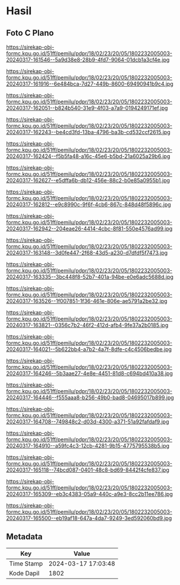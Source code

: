 # Hasil

## Foto C Plano

https://sirekap-obj-formc.kpu.go.id/51ff/pemilu/pdpr/18/02/23/20/05/1802232005003-20240317-161546--5a9d38e8-28b9-4fd7-9064-01dcb1a3cf4e.jpg

https://sirekap-obj-formc.kpu.go.id/51ff/pemilu/pdpr/18/02/23/20/05/1802232005003-20240317-161916--6e484bca-7d27-449b-8600-69490941b9c4.jpg

https://sirekap-obj-formc.kpu.go.id/51ff/pemilu/pdpr/18/02/23/20/05/1802232005003-20240317-162051--b824b540-31e9-4f03-a7a9-0194249171ef.jpg

https://sirekap-obj-formc.kpu.go.id/51ff/pemilu/pdpr/18/02/23/20/05/1802232005003-20240317-162243--be4cd3fd-13ba-4796-ba3b-cd532ccf2615.jpg

https://sirekap-obj-formc.kpu.go.id/51ff/pemilu/pdpr/18/02/23/20/05/1802232005003-20240317-162424--f5b5fa48-a16c-45e6-b5bd-21a6025a29b6.jpg

https://sirekap-obj-formc.kpu.go.id/51ff/pemilu/pdpr/18/02/23/20/05/1802232005003-20240317-162627--e5dffa6b-db12-456e-88c2-b0e85a0955b1.jpg

https://sirekap-obj-formc.kpu.go.id/51ff/pemilu/pdpr/18/02/23/20/05/1802232005003-20240317-162812--e9c8990c-9f6f-4cb6-867c-848d48f5896c.jpg

https://sirekap-obj-formc.kpu.go.id/51ff/pemilu/pdpr/18/02/23/20/05/1802232005003-20240317-162942--204eae26-4414-4cbc-8f81-550e4576ad99.jpg

https://sirekap-obj-formc.kpu.go.id/51ff/pemilu/pdpr/18/02/23/20/05/1802232005003-20240317-163148--3d0fe447-2f68-43d5-a230-d7dfdf5f7473.jpg

https://sirekap-obj-formc.kpu.go.id/51ff/pemilu/pdpr/18/02/23/20/05/1802232005003-20240317-163335--3bc448f8-52b7-401a-94be-e0e6adc5688d.jpg

https://sirekap-obj-formc.kpu.go.id/51ff/pemilu/pdpr/18/02/23/20/05/1802232005003-20240317-163526--1f007851-1f36-461e-806e-ae5791a2be32.jpg

https://sirekap-obj-formc.kpu.go.id/51ff/pemilu/pdpr/18/02/23/20/05/1802232005003-20240317-163821--0356c7b2-46f2-412d-afb4-9fe37a2b0185.jpg

https://sirekap-obj-formc.kpu.go.id/51ff/pemilu/pdpr/18/02/23/20/05/1802232005003-20240317-164021--5b622bb4-a7b2-4a7f-8dfe-c4c4506bedbe.jpg

https://sirekap-obj-formc.kpu.go.id/51ff/pemilu/pdpr/18/02/23/20/05/1802232005003-20240317-164246--5b3aae27-4e8e-4451-81d8-c694bd410a38.jpg

https://sirekap-obj-formc.kpu.go.id/51ff/pemilu/pdpr/18/02/23/20/05/1802232005003-20240317-164446--f555aaa8-b256-49b0-bad8-04695017b899.jpg

https://sirekap-obj-formc.kpu.go.id/51ff/pemilu/pdpr/18/02/23/20/05/1802232005003-20240317-164708--749848c2-d03d-4300-a371-51a92fafdaf9.jpg

https://sirekap-obj-formc.kpu.go.id/51ff/pemilu/pdpr/18/02/23/20/05/1802232005003-20240317-164910--a59fc4c3-12cb-4281-9b15-4775795538b5.jpg

https://sirekap-obj-formc.kpu.go.id/51ff/pemilu/pdpr/18/02/23/20/05/1802232005003-20240317-165118--74bcd087-0401-48c8-bd69-8442f4cfe837.jpg

https://sirekap-obj-formc.kpu.go.id/51ff/pemilu/pdpr/18/02/23/20/05/1802232005003-20240317-165309--eb3c4383-05a9-440c-a9e3-8cc2b11ee786.jpg

https://sirekap-obj-formc.kpu.go.id/51ff/pemilu/pdpr/18/02/23/20/05/1802232005003-20240317-165500--eb19af18-647a-4da7-9249-3ed592060bd9.jpg


## Metadata

| Key        | Value               |
| ---------- | ------------------- |
| Time Stamp | 2024-03-17 17:03:48 |
| Kode Dapil | 1802                |



